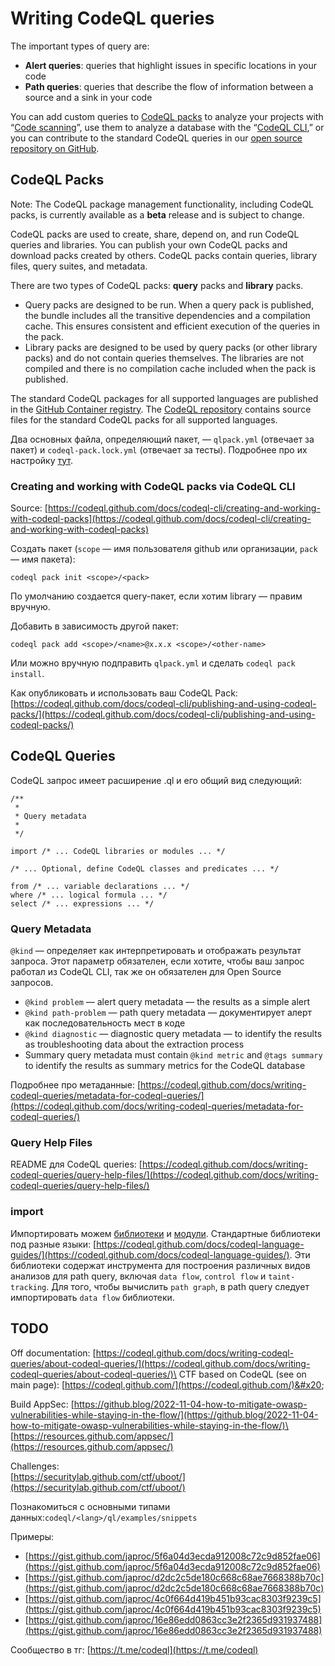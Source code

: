 # Writing CodeQL queries

The important types of query are:

* **Alert queries**: queries that highlight issues in specific locations in your code
* **Path queries**: queries that describe the flow of information between a source and a sink in your code

You can add custom queries to [CodeQL packs](https://codeql.github.com/docs/codeql-cli/about-codeql-packs/) to analyze your projects with “[Code scanning](https://docs.github.com/en/code-security/secure-coding/automatically-scanning-your-code-for-vulnerabilities-and-errors/about-code-scanning)”, use them to analyze a database with the “[CodeQL CLI](https://codeql.github.com/docs/codeql-cli/#codeql-cli),” or you can contribute to the standard CodeQL queries in our [open source repository on GitHub](https://github.com/github/codeql).

## CodeQL Packs

Note: The CodeQL package management functionality, including CodeQL packs, is currently available as a **beta** release and is subject to change.

CodeQL packs are used to create, share, depend on, and run CodeQL queries and libraries. You can publish your own CodeQL packs and download packs created by others. CodeQL packs contain queries, library files, query suites, and metadata.

There are two types of CodeQL packs: **query** packs and **library** packs.

* Query packs are designed to be run. When a query pack is published, the bundle includes all the transitive dependencies and a compilation cache. This ensures consistent and efficient execution of the queries in the pack.
* Library packs are designed to be used by query packs (or other library packs) and do not contain queries themselves. The libraries are not compiled and there is no compilation cache included when the pack is published.

The standard CodeQL packages for all supported languages are published in the [GitHub Container registry](https://github.com/orgs/codeql/packages). The [CodeQL repository](https://github.com/github/codeql) contains source files for the standard CodeQL packs for all supported languages.

Два основных файла, определяющий пакет, — `qlpack.yml` (отвечает за пакет) и `codeql-pack.lock.yml` (отвечает за тесты). Подробнее про их настройку [тут](https://codeql.github.com/docs/codeql-cli/about-codeql-packs/).

### Creating and working with CodeQL packs via CodeQL CLI

Source: [https://codeql.github.com/docs/codeql-cli/creating-and-working-with-codeql-packs](https://codeql.github.com/docs/codeql-cli/creating-and-working-with-codeql-packs)

Создать пакет (`scope` — имя пользователя github или организации, `pack` — имя пакета):

```
codeql pack init <scope>/<pack>
```

По умолчанию создается query-пакет, если хотим library — правим вручную.

Добавить в зависимость другой пакет:

```
codeql pack add <scope>/<name>@x.x.x <scope>/<other-name>
```

Или можно вручную подправить `qlpack.yml` и сделать `codeql pack install`.

Как опубликовать и использовать ваш CodeQL Pack: [https://codeql.github.com/docs/codeql-cli/publishing-and-using-codeql-packs/](https://codeql.github.com/docs/codeql-cli/publishing-and-using-codeql-packs/)

## CodeQL Queries

CodeQL запрос имеет расширение .ql и его общий вид следующий:

```
/**
 *
 * Query metadata
 *
 */

import /* ... CodeQL libraries or modules ... */

/* ... Optional, define CodeQL classes and predicates ... */

from /* ... variable declarations ... */
where /* ... logical formula ... */
select /* ... expressions ... */
```

### Query Metadata

`@kind` — определяет как интерпретировать и отображать результат запроса. Этот параметр обязателен, если хотите, чтобы ваш запрос работал из CodeQL CLI, так же он обязателен для Open Source запросов.&#x20;

* `@kind problem` — alert query metadata — the results as a simple alert
* `@kind path-problem` — path query metadata — документирует алерт как последовательность мест в коде
* `@kind diagnostic` — diagnostic query metadata — to identify the results as troubleshooting data about the extraction process
* Summary query metadata must contain `@kind metric` and `@tags summary` to identify the results as summary metrics for the CodeQL database

Подробнее про метаданные: [https://codeql.github.com/docs/writing-codeql-queries/metadata-for-codeql-queries/](https://codeql.github.com/docs/writing-codeql-queries/metadata-for-codeql-queries/)

### Query Help Files

README для CodeQL queries: [https://codeql.github.com/docs/writing-codeql-queries/query-help-files/](https://codeql.github.com/docs/writing-codeql-queries/query-help-files/)

### import

Импортировать можем [библиотеки](https://codeql.github.com/docs/ql-language-reference/modules/#library-modules) и [модули](https://codeql.github.com/docs/ql-language-reference/modules/#modules). Стандартные библиотеки под разные языки: [https://codeql.github.com/docs/codeql-language-guides/](https://codeql.github.com/docs/codeql-language-guides/). Эти библиотеки содержат инструмента для построения различных видов анализов для path query, включая `data flow`, `control flow` и `taint-tracking`. Для того, чтобы вычислить `path graph`, в path query следует импортировать `data flow` библиотеки.



## TODO

Off documentation: [https://codeql.github.com/docs/writing-codeql-queries/about-codeql-queries/](https://codeql.github.com/docs/writing-codeql-queries/about-codeql-queries/)\
CTF based on CodeQL (see on main page): [https://codeql.github.com/](https://codeql.github.com/)&#x20;

Build AppSec: [https://github.blog/2022-11-04-how-to-mitigate-owasp-vulnerabilities-while-staying-in-the-flow/](https://github.blog/2022-11-04-how-to-mitigate-owasp-vulnerabilities-while-staying-in-the-flow/)\
[https://resources.github.com/appsec/](https://resources.github.com/appsec/)

Challenges:\
[https://securitylab.github.com/ctf/uboot/](https://securitylab.github.com/ctf/uboot/)

Познакомиться с основными типами данных:`codeql/<lang>/ql/examples/snippets`

Примеры:

* [https://gist.github.com/japroc/5f6a04d3ecda912008c72c9d852fae06](https://gist.github.com/japroc/5f6a04d3ecda912008c72c9d852fae06)
* [https://gist.github.com/japroc/d2dc2c5de180c668c68ae7668388b70c](https://gist.github.com/japroc/d2dc2c5de180c668c68ae7668388b70c)
* [https://gist.github.com/japroc/4c0f664d419b451b93cac8303f9239c5](https://gist.github.com/japroc/4c0f664d419b451b93cac8303f9239c5)
* [https://gist.github.com/japroc/16e86edd0863cc3e2f2365d931937488](https://gist.github.com/japroc/16e86edd0863cc3e2f2365d931937488)

Сообщество в тг: [https://t.me/codeql](https://t.me/codeql)

